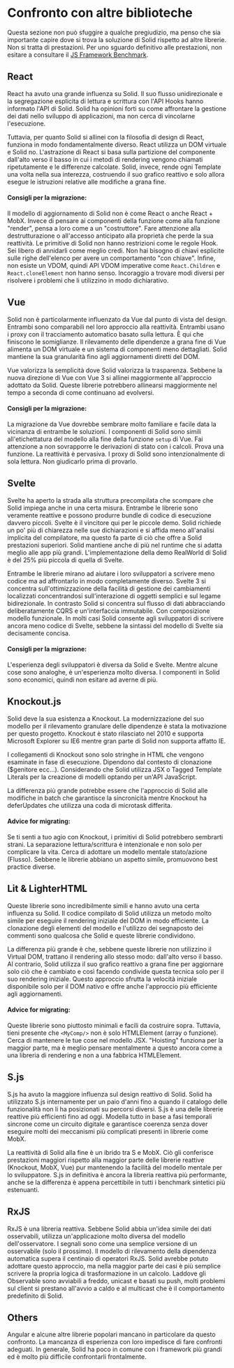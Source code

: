 # Confronto con altre biblioteche

Questa sezione non può sfuggire a qualche pregiudizio, ma penso che sia importante capire dove si trova la soluzione di Solid rispetto ad altre librerie. Non si tratta di prestazioni. Per uno sguardo definitivo alle prestazioni, non esitare a consultare il [JS Framework Benchmark](https://github.com/krausest/js-framework-benchmark).

## React

React ha avuto una grande influenza su Solid. Il suo flusso unidirezionale e la segregazione esplicita di lettura e scrittura con l'API Hooks hanno informato l'API di Solid. Solid ha opinioni forti su come affrontare la gestione dei dati nello sviluppo di applicazioni, ma non cerca di vincolarne l'esecuzione.

Tuttavia, per quanto Solid si allinei con la filosofia di design di React, funziona in modo fondamentalmente diverso. React utilizza un DOM virtuale e Solid no. L'astrazione di React si basa sulla partizione del componente dall'alto verso il basso in cui i metodi di rendering vengono chiamati ripetutamente e le differenze calcolate. Solid, invece, rende ogni Template una volta nella sua interezza, costruendo il suo grafico reattivo e solo allora esegue le istruzioni relative alle modifiche a grana fine.

#### Consigli per la migrazione:

Il modello di aggiornamento di Solid non è come React o anche React + MobX. Invece di pensare ai componenti della funzione come alla funzione "render", pensa a loro come a un "costruttore". Fare attenzione alla destrutturazione o all'accesso anticipato alla proprietà che perde la sua reattività. Le primitive di Solid non hanno restrizioni come le regole Hook. Sei libero di annidarli come meglio credi. Non hai bisogno di chiavi esplicite sulle righe dell'elenco per avere un comportamento "con chiave". Infine, non esiste un VDOM, quindi API VDOM imperative come `React.Children` e `React.cloneElement` non hanno senso. Incoraggio a trovare modi diversi per risolvere i problemi che li utilizzino in modo dichiarativo.

## Vue

Solid non è particolarmente influenzato da Vue dal punto di vista del design. Entrambi sono comparabili nel loro approccio alla reattività. Entrambi usano i proxy con il tracciamento automatico basato sulla lettura. È qui che finiscono le somiglianze. Il rilevamento delle dipendenze a grana fine di Vue alimenta un DOM virtuale e un sistema di componenti meno dettagliati. Solid mantiene la sua granularità fino agli aggiornamenti diretti del DOM.

Vue valorizza la semplicità dove Solid valorizza la trasparenza. Sebbene la nuova direzione di Vue con Vue 3 si allinei maggiormente all'approccio adottato da Solid. Queste librerie potrebbero allinearsi maggiormente nel tempo a seconda di come continuano ad evolversi.

#### Consigli per la migrazione:

La migrazione da Vue dovrebbe sembrare molto familiare e facile data la vicinanza di entrambe le soluzioni. I componenti di Solid sono simili all'etichettatura del modello alla fine della funzione `setup` di Vue. Fai attenzione a non sovrapporre le derivazioni di stato con i calcoli. Prova una funzione. La reattività è pervasiva. I proxy di Solid sono intenzionalmente di sola lettura. Non giudicarlo prima di provarlo.

## Svelte

Svelte ha aperto la strada alla struttura precompilata che scompare che Solid impiega anche in una certa misura. Entrambe le librerie sono veramente reattive e possono produrre bundle di codice di esecuzione davvero piccoli. Svelte è il vincitore qui per le piccole demo. Solid richiede un po' più di chiarezza nelle sue dichiarazioni e si affida meno all'analisi implicita del compilatore, ma questo fa parte di ciò che offre a Solid prestazioni superiori. Solid mantiene anche di più nel runtime che si adatta meglio alle app più grandi. L'implementazione della demo RealWorld di Solid è del 25% più piccola di quella di Svelte.

Entrambe le librerie mirano ad aiutare i loro sviluppatori a scrivere meno codice ma ad affrontarlo in modo completamente diverso. Svelte 3 si concentra sull'ottimizzazione della facilità di gestione dei cambiamenti localizzati concentrandosi sull'interazione di oggetti semplici e sul legame bidirezionale. In contrasto Solid si concentra sul flusso di dati abbracciando deliberatamente CQRS e un'interfaccia immutabile. Con composizione modello funzionale. In molti casi Solid consente agli sviluppatori di scrivere ancora meno codice di Svelte, sebbene la sintassi del modello di Svelte sia decisamente concisa.

#### Consigli per la migrazione:

L'esperienza degli sviluppatori è diversa da Solid e Svelte. Mentre alcune cose sono analoghe, è un'esperienza molto diversa. I componenti in Solid sono economici, quindi non esitare ad averne di più.

## Knockout.js

Solid deve la sua esistenza a Knockout. La modernizzazione del suo modello per il rilevamento granulare delle dipendenze è stata la motivazione per questo progetto. Knockout è stato rilasciato nel 2010 e supporta Microsoft Explorer su IE6 mentre gran parte di Solid non supporta affatto IE.

I collegamenti di Knockout sono solo stringhe in HTML che vengono esaminate in fase di esecuzione. Dipendono dal contesto di clonazione ($genitore ecc...). Considerando che Solid utilizza JSX o Tagged Template Literals per la creazione di modelli optando per un'API JavaScript.

La differenza più grande potrebbe essere che l'approccio di Solid alle modifiche in batch che garantisce la sincronicità mentre Knockout ha deferUpdates che utilizza una coda di microtask differita.

#### Advice for migrating:

Se ti senti a tuo agio con Knockout, i primitivi di Solid potrebbero sembrarti strani. La separazione lettura/scrittura è intenzionale e non solo per complicare la vita. Cerca di adottare un modello mentale stato/azione (Flusso). Sebbene le librerie abbiano un aspetto simile, promuovono best practice diverse.

## Lit & LighterHTML

Queste librerie sono incredibilmente simili e hanno avuto una certa influenza su Solid. Il codice compilato di Solid utilizza un metodo molto simile per eseguire il rendering iniziale del DOM in modo efficiente. La clonazione degli elementi del modello e l'utilizzo dei segnaposto dei commenti sono qualcosa che Solid e queste librerie condividono.

La differenza più grande è che, sebbene queste librerie non utilizzino il Virtual DOM, trattano il rendering allo stesso modo: dall'alto verso il basso. Al contrario, Solid utilizza il suo grafico reattivo a grana fine per aggiornare solo ciò che è cambiato e così facendo condivide questa tecnica solo per il suo rendering iniziale. Questo approccio sfrutta la velocità iniziale disponibile solo per il DOM nativo e offre anche l'approccio più efficiente agli aggiornamenti.

#### Advice for migrating:

Queste librerie sono piuttosto minimali e facili da costruire sopra. Tuttavia, tieni presente che `<MyComp/>` non è solo HTMLElement (array o funzione). Cerca di mantenere le tue cose nel modello JSX. "Hoisting" funziona per la maggior parte, ma è meglio pensare mentalmente a questo ancora come a una libreria di rendering e non a una fabbrica HTMLElement.

## S.js

S.js ha avuto la maggiore influenza sul design reattivo di Solid. Solid ha utilizzato S.js internamente per un paio d'anni fino a quando il catalogo delle funzionalità non li ha posizionati su percorsi diversi. S.js è una delle librerie reattive più efficienti fino ad oggi. Modella tutto in base a fasi temporali sincrone come un circuito digitale e garantisce coerenza senza dover eseguire molti dei meccanismi più complicati presenti in librerie come MobX.

La reattività di Solid alla fine è un ibrido tra S e MobX. Ciò gli conferisce prestazioni maggiori rispetto alla maggior parte delle librerie reattive (Knockout, MobX, Vue) pur mantenendo la facilità del modello mentale per lo sviluppatore. S.js in definitiva è ancora la libreria reattiva più performante, anche se la differenza è appena percettibile in tutti i benchmark sintetici più estenuanti.

## RxJS

RxJS è una libreria reattiva. Sebbene Solid abbia un'idea simile dei dati osservabili, utilizza un'applicazione molto diversa del modello dell'osservatore. I segnali sono come una semplice versione di un osservabile (solo il prossimo). Il modello di rilevamento della dipendenza automatica supera il centinaio di operatori RxJS. Solid avrebbe potuto adottare questo approccio, ma nella maggior parte dei casi è più semplice scrivere la propria logica di trasformazione in un calcolo. Laddove gli Observable sono avviabili a freddo, unicast e basati su push, molti problemi sul client si prestano all'avvio a caldo e al multicast che è il comportamento predefinito di Solid.

## Others

Angular e alcune altre librerie popolari mancano in particolare da questo confronto. La mancanza di esperienza con loro impedisce di fare confronti adeguati. In generale, Solid ha poco in comune con i framework più grandi ed è molto più difficile confrontarli frontalmente.
